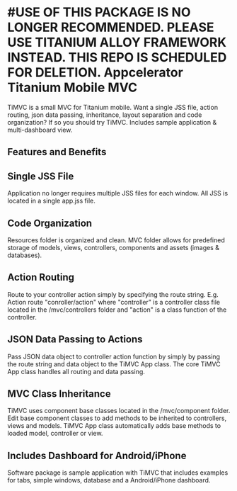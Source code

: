 #USE OF THIS PACKAGE IS NO LONGER RECOMMENDED. PLEASE USE TITANIUM ALLOY FRAMEWORK INSTEAD. THIS REPO IS SCHEDULED FOR DELETION.
Appcelerator Titanium Mobile MVC
============================================================

TiMVC is a small MVC for Titanium mobile. Want a single JSS file, action routing, json data passing, inheritance, layout separation and code organization? If so you should try TiMVC. Includes sample application & multi-dashboard view.

Features and Benefits
-------------------------------------------------------
Single JSS File
-------------------------------------------------------
Application no longer requires multiple JSS files for each window. All JSS is located in a single app.jss file.

Code Organization
-------------------------------------------------------
Resources folder is organized and clean. MVC folder allows for predefined storage of models, views, controllers, components and assets (images & databases).

Action Routing
-------------------------------------------------------
Route to your controller action simply by specifying the route string. E.g. Action route "conroller/action" where "controller" is a controller class file located in the /mvc/controllers folder and "action" is a class function of the controller.

JSON Data Passing to Actions
-------------------------------------------------------
Pass JSON data object to controller action function by simply by passing the route string and data object to the TiMVC App class. The core TiMVC App class handles all routing and data passing. 

MVC Class Inheritance
-------------------------------------------------------
TiMVC uses component base classes located in the /mvc/component folder. Edit base component classes to add methods to be inherited to controllers, views and models. TiMVC App class automatically adds base methods to loaded model, controller or view.

Includes Dashboard for Android/iPhone
-------------------------------------------------------
Software package is sample application with TiMVC that includes examples for tabs, simple windows, database and a Android/iPhone dashboard.
